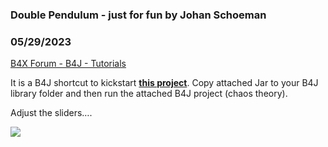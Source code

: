 ### Double Pendulum - just for fun by Johan Schoeman
### 05/29/2023
[B4X Forum - B4J - Tutorials](https://www.b4x.com/android/forum/threads/148189/)

It is a B4J shortcut to kickstart [**this project**](http://www.physics.smu.edu/fattarus/double_pendulum.html). Copy attached Jar to your B4J library folder and then run the attached B4J project (chaos theory).  
  
Adjust the sliders….  
  
![](https://www.b4x.com/android/forum/attachments/142388)